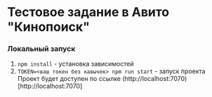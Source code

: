 # Тестовое задание в Авито "Кинопоиск"


### Локальный запуск ###

1. ``` npm install ``` - установка зависимостей
2. ``` TOKEN=<ваш токен без кавычек> npm run start ``` - запуск проекта
Проект будет доступен по ссылке (http://localhost:7070)[http://localhost:7070]



